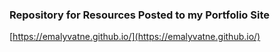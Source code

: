 ### Repository for Resources Posted to my Portfolio Site

[https://emalyvatne.github.io/](https://emalyvatne.github.io/)
